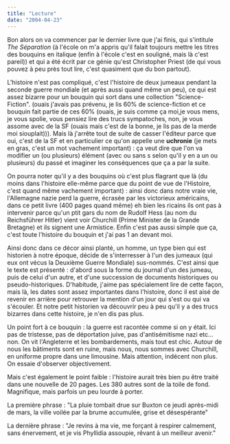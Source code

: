 ```yaml
---
title: "Lecture"
date: "2004-04-23"
---
```


Bon alors on va commencer par le dernier livre que j'ai finis, qui s'intitule _The Séparation_ (à l'école on m'a appris qu'il falait toujours mettre les titres des bouquins en italique (enfin à l'école c'est en souligné, mais là c'est pareil)) et qui a été écrit par ce génie qu'est Christopher Priest (de qui vous pouvez à peu près tout lire, c'est quasiment que du bon partout).

L'histoire n'est pas compliqué, c'est l'histoire de deux jumeaux pendant la seconde guerre mondiale (et après aussi quand même un peu), ce qui est assez bizarre pour un bouquin qui sort dans une collection "Science-Fiction". (ouais j'avais pas prévenu, je lis 60% de science-fiction et ce bouquin fait partie de ces 60% (ouais, je suis comme ça moi,je vous mens, je vous spolie, vous pensiez lire des trucs sympatoches, non, je vous assome avec de la SF (ouais mais c'est de la bonne, je lis pas de la merde moi siouplait))). Mais là j'arrête tout de suite de casser l'éditeur parce que oui, c'est de la SF et en particulier ce qu'on appelle une **uchronie** (je mets en gras, c'est un mot vachement important) : ça veut dire que l'on va modifier un (ou plusieurs) élément (avec ou sans s selon qu'il y en a un ou plusieurs) du passé et imaginer les conséquences que ça a par la suite.

On pourra noter qu'il y a des bouquins où c'est plus flagrant que là (du moins dans l'histoire elle-même parce que du point de vue de l'Histoire, c'est quand même vachement important) : ainsi donc dans notre vraie vie, l'Allemagne nazie perd la guerre, écrasée par les victorieux américains, dans ce petit livre (400 pages quand même) eh bien les ricains ils ont pas à intervenir parce qu'un ptit gars du nom de Rudolf Hess (au nom du Reichsführer Hitler) vient voir Churchill (Prime Minister de la Grande Bretagne) et ils signent une Armistice. Enfin c'est pas aussi simple que ça, c'est toute l'histoire du bouquin et j'ai pas 1 an devant moi.

Ainsi donc dans ce décor ainsi planté, un homme, un type bien qui est historien à notre époque, décide de s'interresser à l'un des jumeaux (qui eux ont vécus la Deuxième Guerre Mondiale) sus-nommés. C'est ainsi que le texte est présenté : d'abord sous la forme du journal d'un des jumeau, puis de celui d'un autre, et d'une succession de documents historiques ou pseudo-historiques. D'habitude, j'aime pas spécialement lire de cette façon, mais là, les dates sont assez importantes dans l'histoire, donc il est aisé de revenir en arrière pour retrouver la mention d'un jour qui s'est ou qui va s'écouler. Et notre petit historien va découvrir peu à peu qu'il y a des trucs bizarres dans cette histoire, je n'en dis pas plus.

Un point fort à ce bouquin : la guerre est racontée comme si on y était. Ici pas de tristesse, pas de déportation juive, pas d'antisémitisme nazi etc... non. On vit l'Angleterre et les bombardements, mais tout est chic. Autour de nous les bâtiments sont en ruine, mais nous, nous sommes avec Churchill, en uniforme propre dans une limousine. Mais attention, indécent non plus. On essaie d'observer objectivement.

Mais c'est également le point faible : l'histoire aurait très bien pu être traité dans une nouvelle de 20 pages. Les 380 autres sont de la toile de fond. Magnifique, mais parfois un peu lourde à porter.

La première phrase : "La pluie tombait drue sur Buxton ce jeudi après-midi de mars, la ville voilée par la brume accumulée, grise et désespérante"

La dernière phrase : "Je revins à ma vie, me forçant à respirer calmement, sans énervement, et je vis Phyllidia assoupie, rêvant à un meilleur avenir."
